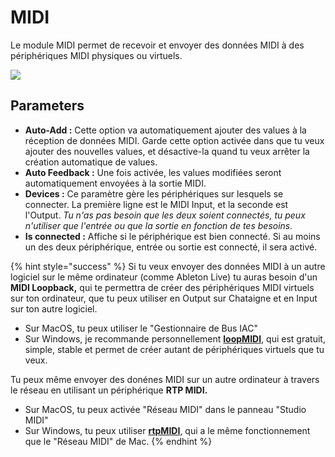 # MIDI

Le module MIDI permet de recevoir et envoyer des données MIDI à des périphériques MIDI physiques ou virtuels.

![](../../.gitbook/assets/midi.png)

## Parameters

* **Auto-Add :** Cette option va automatiquement ajouter des values à la réception de données MIDI. Garde cette option activée dans que tu veux ajouter des nouvelles values, et désactive-la quand tu veux arrêter la création automatique de values.
* **Auto Feedback :** Une fois activée, les values modifiées seront automatiquement envoyées à la sortie MIDI.&#x20;
* **Devices :** Ce paramètre gère les périphériques sur lesquels se connecter. La première ligne est le MIDI Input, et la seconde est l'Output. _Tu n'as pas besoin que les deux soient connectés, tu peux n'utiliser que l'entrée ou que la sortie en fonction de tes besoins._
* **Is connected :** Affiche si le périphérique est bien connecté. Si au moins un des deux périphérique, entrée ou sortie est connecté, il sera activé.

{% hint style="success" %}
Si tu veux envoyer des données MIDI à un autre logiciel sur le même ordinateur (comme Ableton Live) tu auras besoin d'un **MIDI Loopback,** qui te permettra de créer des périphériques MIDI virtuels sur ton ordinateur, que tu peux utiliser en Output sur Chataigne et en Input sur ton autre logiciel.

* Sur MacOS, tu peux utiliser le "Gestionnaire de Bus IAC"
* Sur Windows, je recommande personnellement [**loopMIDI**](https://www.tobias-erichsen.de/software/loopmidi.html), qui est gratuit, simple, stable et permet de créer autant de périphériques virtuels que tu veux.

Tu peux même envoyer des donénes MIDI sur un autre ordinateur à travers le réseau en utilisant un périphérique **RTP MIDI.**

* Sur MacOS, tu peux activée "Réseau MIDI" dans le panneau "Studio MIDI"
* Sur Windows, tu peux utiliser [**rtpMIDI**](http://www.tobias-erichsen.de/software/rtpmidi.html), qui a le même fonctionnement que le "Réseau MIDI" de Mac.
{% endhint %}
